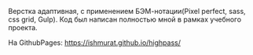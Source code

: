 Верстка адаптивная, с применением БЭМ-нотации(Pixel perfect, sass, css grid, Gulp). Код был написан полностью мной в рамках учебного проекта.

На GithubPages: https://ishmurat.github.io/highpass/
